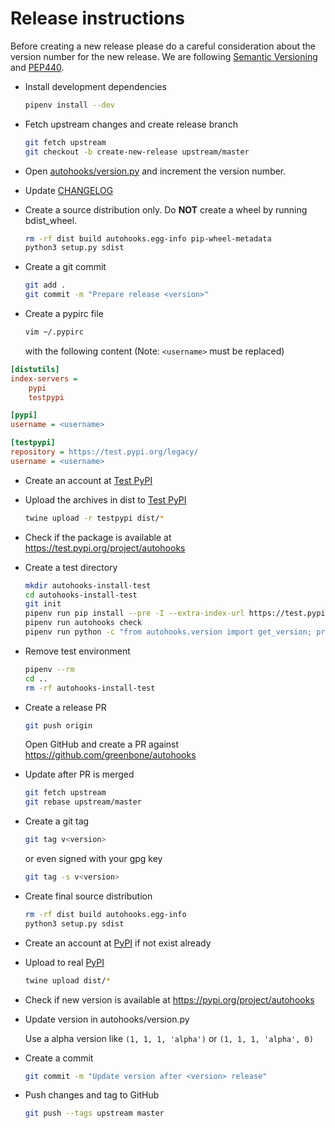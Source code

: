 # Release instructions

Before creating a new release please do a careful consideration about the
version number for the new release. We are following [Semantic Versioning](https://semver.org/)
and [PEP440](https://www.python.org/dev/peps/pep-0440/).

* Install development dependencies

  ```sh
  pipenv install --dev
  ```

* Fetch upstream changes and create release branch

  ```sh
  git fetch upstream
  git checkout -b create-new-release upstream/master
  ```

* Open [autohooks/version.py](autohooks/version.py)
  and increment the version number.

* Update [CHANGELOG](CHANGELOG.md)

* Create a source distribution only. Do **NOT** create a wheel by running
  bdist_wheel.

  ```sh
  rm -rf dist build autohooks.egg-info pip-wheel-metadata
  python3 setup.py sdist
  ```

* Create a git commit

  ```sh
  git add .
  git commit -m "Prepare release <version>"
  ```

* Create a pypirc file

  ```sh
  vim ~/.pypirc
  ```

  with the following content (Note: `<username>` must be replaced)

```ini
[distutils]
index-servers =
    pypi
    testpypi

[pypi]
username = <username>

[testpypi]
repository = https://test.pypi.org/legacy/
username = <username>
```

* Create an account at [Test PyPI](https://packaging.python.org/guides/using-testpypi/)

* Upload the archives in dist to [Test PyPI](https://test.pypi.org/)

  ```sh
  twine upload -r testpypi dist/*
  ```

* Check if the package is available at https://test.pypi.org/project/autohooks

* Create a test directory

  ```sh
  mkdir autohooks-install-test
  cd autohooks-install-test
  git init
  pipenv run pip install --pre -I --extra-index-url https://test.pypi.org/simple/ autohooks
  pipenv run autohooks check
  pipenv run python -c "from autohooks.version import get_version; print(get_version())"
  ```

* Remove test environment

  ```sh
  pipenv --rm
  cd ..
  rm -rf autohooks-install-test
  ```

* Create a release PR

  ```sh
  git push origin
  ```
  Open GitHub and create a PR against https://github.com/greenbone/autohooks

* Update after PR is merged

  ```sh
  git fetch upstream
  git rebase upstream/master
  ```
* Create a git tag

  ```sh
  git tag v<version>
  ```

  or even signed with your gpg key

  ```sh
  git tag -s v<version>
  ```
* Create final source distribution

  ```sh
  rm -rf dist build autohooks.egg-info
  python3 setup.py sdist
  ```

* Create an account at [PyPI](https://pypi.org/) if not exist already

* Upload to real [PyPI](https://pypi.org/)

  ```sh
  twine upload dist/*
  ```

* Check if new version is available at https://pypi.org/project/autohooks

* Update version in autohooks/version.py

  Use a alpha version like `(1, 1, 1, 'alpha')` or
  `(1, 1, 1, 'alpha', 0)`

* Create a commit

  ```sh
  git commit -m "Update version after <version> release"
  ```

* Push changes and tag to GitHub

  ```sh
  git push --tags upstream master
  ```

